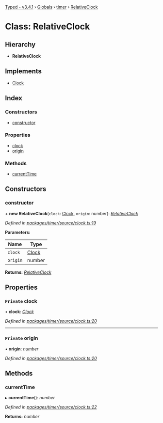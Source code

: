 [Typed - v3.4.1](../README.md) › [Globals](../globals.md) › [timer](../modules/timer.md) › [RelativeClock](timer.relativeclock.md)

# Class: RelativeClock

## Hierarchy

* **RelativeClock**

## Implements

* [Clock](../interfaces/timer.clock.md)

## Index

### Constructors

* [constructor](timer.relativeclock.md#constructor)

### Properties

* [clock](timer.relativeclock.md#private-clock)
* [origin](timer.relativeclock.md#private-origin)

### Methods

* [currentTime](timer.relativeclock.md#currenttime)

## Constructors

###  constructor

\+ **new RelativeClock**(`clock`: [Clock](../interfaces/timer.clock.md), `origin`: number): *[RelativeClock](timer.relativeclock.md)*

*Defined in [packages/timer/source/clock.ts:19](https://github.com/TylorS/typed-prelude/blob/cf24d7c0/packages/timer/source/clock.ts#L19)*

**Parameters:**

Name | Type |
------ | ------ |
`clock` | [Clock](../interfaces/timer.clock.md) |
`origin` | number |

**Returns:** *[RelativeClock](timer.relativeclock.md)*

## Properties

### `Private` clock

• **clock**: *[Clock](../interfaces/timer.clock.md)*

*Defined in [packages/timer/source/clock.ts:20](https://github.com/TylorS/typed-prelude/blob/cf24d7c0/packages/timer/source/clock.ts#L20)*

___

### `Private` origin

• **origin**: *number*

*Defined in [packages/timer/source/clock.ts:20](https://github.com/TylorS/typed-prelude/blob/cf24d7c0/packages/timer/source/clock.ts#L20)*

## Methods

###  currentTime

▸ **currentTime**(): *number*

*Defined in [packages/timer/source/clock.ts:22](https://github.com/TylorS/typed-prelude/blob/cf24d7c0/packages/timer/source/clock.ts#L22)*

**Returns:** *number*
